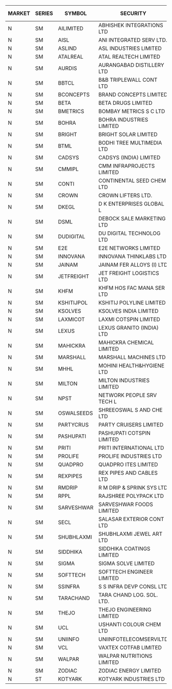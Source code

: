 


| MARKET | SERIES | SYMBOL | SECURITY | PREV CL PR | OPEN PRICE | HIGH PRICE | LOW PRICE | CLOSE PRICE | NET TRDVAL | NET TRDQTY | CORP IND | HI 52 WK | LO 52 WK |
| ----- | ----- | ----- | ----- | ----- | ----- | ----- | ----- | ----- | ----- | ----- | ----- | ----- | ----- |
| N | SM | AILIMITED | ABHISHEK INTEGRATIONS LTD | 24.70 | 23.55 | 23.55 | 23.55 | 23.55 | 70650.00 | 3000 |  | 38.60 | 19.00 |
| N | SM | AISL | ANI INTEGRATED SERV LTD. | 54.50 | 53.00 | 53.00 | 53.00 | 53.00 | 63600.00 | 1200 |  | 71.00 | 18.10 |
| N | SM | ASLIND | ASL INDUSTRIES LIMITED | 24.00 | 24.25 | 24.25 | 24.25 | 24.25 | 97000.00 | 4000 |  | 25.00 | 8.00 |
| N | SM | ATALREAL | ATAL REALTECH LIMITED | 163.00 | 164.50 | 164.50 | 164.50 | 164.50 | 263200.00 | 1600 |  | 188.40 | 30.95 |
| N | SM | AURDIS | AURANGABAD DISTILLERY LTD | 79.80 | 76.00 | 76.00 | 76.00 | 76.00 | 152000.00 | 2000 |  | 86.00 | 25.90 |
| N | SM | BBTCL | B&B TRIPLEWALL CONT LTD | 95.00 | 95.60 | 95.70 | 95.60 | 95.70 | 573900.00 | 6000 |  | 99.30 | 30.00 |
| N | SM | BCONCEPTS | BRAND CONCEPTS LIMITED | 46.00 | 43.70 | 46.00 | 43.70 | 45.95 | 1785600.00 | 39000 |  | 48.00 | 14.55 |
| N | SM | BETA | BETA DRUGS LIMITED | 620.00 | 590.00 | 590.00 | 580.00 | 580.00 | 700020.00 | 1200 |  | 665.00 | 104.80 |
| N | SM | BMETRICS | BOMBAY METRICS S C LTD | 128.00 | 121.60 | 134.00 | 121.60 | 134.00 | 2360400.00 | 18000 |  | 144.10 | 117.90 |
| N | SM | BOHRA | BOHRA INDUSTRIES LIMITED | 5.00 | 5.25 | 5.25 | 5.05 | 5.05 | 93300.00 | 18000 |  | 7.25 | .95 |
| N | SM | BRIGHT | BRIGHT SOLAR LIMITED | 5.15 | 5.15 | 5.20 | 5.05 | 5.05 | 276300.00 | 54000 |  | 15.55 | 4.60 |
| N | SM | BTML | BODHI TREE MULTIMEDIA LTD | 128.65 | 122.25 | 122.25 | 122.25 | 122.25 | 146700.00 | 1200 |  | 148.80 | 64.05 |
| N | SM | CADSYS | CADSYS (INDIA) LIMITED | 25.70 | 25.70 | 25.70 | 25.65 | 25.70 | 205400.00 | 8000 |  | 36.90 | 18.10 |
| N | SM | CMMIPL | CMM INFRAPROJECTS LIMITED | 14.70 | 14.20 | 15.40 | 14.20 | 15.40 | 135000.00 | 9000 |  | 21.05 | 2.25 |
| N | SM | CONTI | CONTINENTAL SEED CHEM LTD | 8.55 | 8.55 | 8.60 | 8.55 | 8.55 | 399126.75 | 46662 |  | 10.85 | 5.20 |
| N | SM | CROWN | CROWN LIFTERS LTD. | 35.05 | 34.50 | 34.50 | 34.50 | 34.50 | 172500.00 | 5000 |  | 162.00 | 31.00 |
| N | SM | DKEGL | D K ENTERPRISES GLOBAL L | 40.00 | 40.00 | 40.00 | 37.20 | 37.60 | 1716450.00 | 45000 |  | 42.20 | 35.10 |
| N | SM | DSML | DEBOCK SALE MARKETING LTD | 71.85 | 69.50 | 71.50 | 68.30 | 68.30 | 4958700.00 | 72000 |  | 85.95 | 5.75 |
| N | SM | DUDIGITAL | DU DIGITAL TECHNOLOG LTD | 123.00 | 122.90 | 122.90 | 122.90 | 122.90 | 245800.00 | 2000 |  | 153.05 | 95.00 |
| N | SM | E2E | E2E NETWORKS LIMITED | 49.50 | 49.50 | 51.95 | 49.50 | 50.80 | 304900.00 | 6000 |  | 61.30 | 34.50 |
| N | SM | INNOVANA | INNOVANA THINKLABS LTD. | 175.05 | 183.80 | 183.80 | 183.70 | 183.80 | 918900.00 | 5000 |  | 210.95 | 70.25 |
| N | SM | JAINAM | JAINAM FER ALLOYS (I) LTD | 73.00 | 73.50 | 78.00 | 73.50 | 73.90 | 3159900.00 | 42000 |  | 78.00 | 69.70 |
| N | SM | JETFREIGHT | JET FREIGHT LOGISTICS LTD | 46.50 | 48.80 | 48.80 | 47.00 | 47.00 | 2523600.00 | 52000 |  | 56.65 | 13.20 |
| N | SM | KHFM | KHFM HOS FAC MANA SER LTD | 59.95 | 58.00 | 58.00 | 58.00 | 58.00 | 174000.00 | 3000 |  | 63.75 | 25.75 |
| N | SM | KSHITIJPOL | KSHITIJ POLYLINE LIMITED | 32.30 | 33.10 | 33.10 | 33.10 | 33.10 | 154444.60 | 4666 |  | 45.65 | 19.85 |
| N | SM | KSOLVES | KSOLVES INDIA LIMITED | 314.30 | 312.00 | 312.00 | 309.00 | 310.90 | 11793140.00 | 38000 |  | 1718.20 | 295.55 |
| N | SM | LAXMICOT | LAXMI COTSPIN LIMITED | 23.65 | 23.00 | 24.80 | 22.50 | 24.80 | 2793900.00 | 120000 |  | 36.55 | 7.50 |
| N | SM | LEXUS | LEXUS GRANITO (INDIA) LTD | 14.90 | 14.20 | 15.45 | 14.20 | 15.45 | 29650.00 | 2000 |  | 22.50 | 7.90 |
| N | SM | MAHICKRA | MAHICKRA CHEMICAL LIMITED | 80.10 | 80.10 | 80.10 | 80.10 | 80.10 | 120150.00 | 1500 |  | 96.50 | 75.00 |
| N | SM | MARSHALL | MARSHALL MACHINES LTD | 39.50 | 33.35 | 40.00 | 33.35 | 40.00 | 220050.00 | 6000 |  | 47.00 | 6.70 |
| N | SM | MHHL | MOHINI HEALTH&HYGIENE LTD | 25.75 | 26.85 | 28.00 | 25.20 | 26.75 | 2552400.00 | 96000 |  | 39.50 | 16.90 |
| N | SM | MILTON | MILTON INDUSTRIES LIMITED | 15.00 | 15.00 | 15.00 | 15.00 | 15.00 | 66000.00 | 4400 |  | 27.05 | 10.65 |
| N | SM | NPST | NETWORK PEOPLE SRV TECH L | 68.00 | 68.00 | 68.00 | 68.00 | 68.00 | 108800.00 | 1600 |  | 78.00 | 67.00 |
| N | SM | OSWALSEEDS | SHREEOSWAL S AND CHE LTD | 57.50 | 55.00 | 58.60 | 55.00 | 58.60 | 688800.00 | 12000 |  | 60.00 | 28.00 |
| N | SM | PARTYCRUS | PARTY CRUISERS LIMITED | 20.50 | 21.50 | 21.50 | 21.50 | 21.50 | 43000.00 | 2000 |  | 39.90 | 16.50 |
| N | SM | PASHUPATI | PASHUPATI COTSPIN LIMITED | 80.00 | 80.05 | 80.25 | 80.05 | 80.25 | 384640.00 | 4800 |  | 99.00 | 50.00 |
| N | SM | PRITI | PRITI INTERNATIONAL LTD | 63.40 | 61.00 | 61.00 | 60.25 | 60.25 | 1353760.00 | 22400 |  | 284.90 | 60.25 |
| N | SM | PROLIFE | PROLIFE INDUSTRIES LTD | 125.40 | 128.80 | 128.80 | 128.80 | 128.80 | 386400.00 | 3000 |  | 131.60 | 35.90 |
| N | SM | QUADPRO | QUADPRO ITES LIMITED | 14.90 | 15.10 | 15.75 | 14.90 | 15.70 | 1733700.00 | 114000 |  | 18.80 | 14.90 |
| N | SM | REXPIPES | REX PIPES AND CABLES LTD | 52.90 | 51.05 | 51.05 | 50.40 | 50.50 | 1218000.00 | 24000 |  | 64.35 | 26.00 |
| N | SM | RMDRIP | R M DRIP & SPRINK SYS LTD | 16.00 | 16.00 | 16.05 | 16.00 | 16.00 | 96100.00 | 6000 |  | 54.50 | 15.50 |
| N | SM | RPPL | RAJSHREE POLYPACK LTD | 181.50 | 179.00 | 184.00 | 176.00 | 179.90 | 4320250.00 | 24000 |  | 200.00 | 78.05 |
| N | SM | SARVESHWAR | SARVESHWAR FOODS LIMITED | 27.80 | 29.15 | 29.15 | 29.15 | 29.15 | 326480.00 | 11200 |  | 37.85 | 11.00 |
| N | SM | SECL | SALASAR EXTERIOR CONT LTD | 36.25 | 38.00 | 38.05 | 38.00 | 38.05 | 342300.00 | 9000 |  | 38.05 | 9.90 |
| N | SM | SHUBHLAXMI | SHUBHLAXMI JEWEL ART LTD | 11.80 | 11.80 | 12.35 | 11.80 | 12.00 | 36150.00 | 3000 |  | 26.80 | 11.20 |
| N | SM | SIDDHIKA | SIDDHIKA COATINGS LIMITED | 81.00 | 80.00 | 80.00 | 80.00 | 80.00 | 160000.00 | 2000 |  | 94.00 | 45.00 |
| N | SM | SIGMA | SIGMA SOLVE LIMITED | 387.50 | 368.15 | 370.00 | 368.15 | 370.00 | 664890.00 | 1800 |  | 395.10 | 33.80 |
| N | SM | SOFTTECH | SOFTTECH ENGINEER LIMITED | 129.25 | 130.00 | 130.00 | 130.00 | 130.00 | 208000.00 | 1600 |  | 133.40 | 74.60 |
| N | SM | SSINFRA | S S INFRA DEVP CONSL LTD | 10.55 | 10.05 | 10.05 | 10.05 | 10.05 | 30150.00 | 3000 |  | 11.65 | 5.65 |
| N | SM | TARACHAND | TARA CHAND LOG. SOL. LTD. | 43.00 | 40.95 | 42.50 | 40.95 | 41.05 | 1332500.00 | 32000 |  | 52.35 | 26.00 |
| N | SM | THEJO | THEJO ENGINEERING LIMITED | 1077.00 | 1072.00 | 1072.00 | 1040.00 | 1040.00 | 791850.00 | 750 |  | 3950.00 | 840.00 |
| N | SM | UCL | USHANTI COLOUR CHEM LTD | 58.30 | 59.40 | 59.40 | 59.40 | 59.40 | 118800.00 | 2000 |  | 61.60 | 24.00 |
| N | SM | UNIINFO | UNIINFOTELECOMSERVILTD | 24.75 | 24.85 | 25.95 | 24.85 | 25.95 | 304300.00 | 12000 |  | 27.45 | 9.60 |
| N | SM | VCL | VAXTEX COTFAB LIMITED | 98.00 | 98.60 | 99.00 | 98.60 | 99.00 | 296400.00 | 3000 |  | 102.00 | 17.00 |
| N | SM | WALPAR | WALPAR NUTRITIONS LIMITED | 32.00 | 33.25 | 33.25 | 32.10 | 32.10 | 194900.00 | 6000 |  | 51.50 | 31.55 |
| N | SM | ZODIAC | ZODIAC ENERGY LIMITED | 23.55 | 24.50 | 24.50 | 22.40 | 22.40 | 187600.00 | 8000 |  | 31.60 | 11.50 |
| N | ST | KOTYARK | KOTYARK INDUSTRIES LTD | 48.15 | 50.55 | 50.55 | 50.55 | 50.55 | 808800.00 | 16000 |  | 51.90 | 43.50 |



